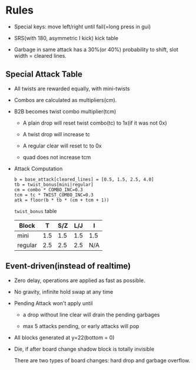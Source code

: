 # Rules

* Special keys: move left/right until fail(=long press in gui)

* SRS(with 180, asymmetric I kick) kick table

* Garbage in same attack has a 30%(or 40%) probability to shift,
slot width = cleared lines.

## Special Attack Table

* All twists are rewarded equally, with mini-twists

* Combos are calculated as multipliers(cm).

* B2B becomes twist combo multiplier(tcm)

	* A plain drop will reset twist combo(tc) to 1x(if it was not 0x)

	* A twist drop will increase tc

	* A regular clear will reset tc to 0x

	* quad does not increase tcm

* Attack Computation

	```
	b = base_attack[cleared_lines] = [0.5, 1.5, 2.5, 4.0]
	tb = twist_bonus[mini|regular]
	cm = combo * COMBO_INC=0.3
	tcm = tc * TWIST_COMBO_INC=0.3
	atk = floor(b * tb * (cm + tcm + 1))
	```

	`twist_bonus` table

	Block | T | S/Z | L/J | I
	--- | --- | --- | --- | ---
	mini | 1.5 | 1.5 | 1.5 | 1.5
	regular | 2.5 | 2.5 | 2.5 | N/A

## Event-driven(instead of realtime)

* Zero delay, operations are applied as fast as possible.

* No gravity, infinite hold swap at any time

* Pending Attack won't apply until

	* a drop without line clear will drain the pending garbages

	* max 5 attacks pending, or early attacks will pop

* All blocks generated at y=22(bottom = 0)

* Die, if after board change shadow block is totally invisible

	There are two types of board changes: hard drop and garbage overflow.
